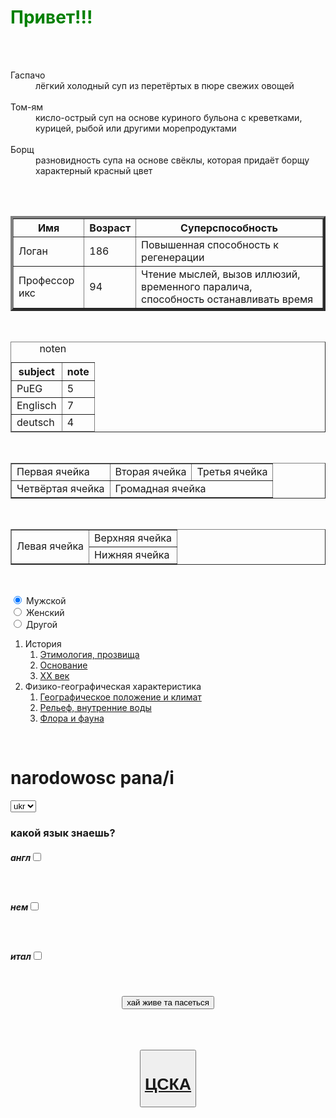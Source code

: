 <!doctype html>
<html lang="ru">

<head>
  <meta name="Maximyc" content="Szadrina Elena">
  <meta charset="utf-8">
  <title>Привет!!!</title>
</head>

<body>
  <h1 id="anchor">
    <font color="green">Привет!!!</font>
  </h1></br>

  <dl id="anchod">
     <dt>Гаспачо</dt>
    <dd>лёгкий холодный суп из перетёртых в пюре свежих овощей</dd>
     <dt>Том-ям</dt>
    <dd>кисло-острый суп на основе куриного бульона с креветками, курицей, рыбой или другими морепродуктами</dd>
     <dt>Борщ</dt>
    <dd>разновидность супа на основе свёклы, которая придаёт борщу характерный красный цвет</dd>
  </dl></br>

  <table id="anchoa" border="4">
    <tr>
      <th>Имя</th>
      <th>Возраст</th>
      <th>Суперспособность</th>
    </tr>
    <tr>
      <td>Логан</td>
      <td>186</td>
      <td>Повышенная способность к регенерации</td>
    </tr>
    <tr>
      <td>Профессор икс</td>
            <td>94</td>
      <td>Чтение мыслей, вызов иллюзий, временного паралича, способность останавливать время</td>
    </tr>
  </table></br>

  <table border="1">
    <caption>noten</caption>
    <thead>
      <tr>
        <th>subject</th>
        <th>note</th>
      </tr>
    </thead>
    <tbody>
      <tr>
        <td>PuEG</td>
        <td>5</td>
      </tr>
      <tr>
        <td>Englisch</td>
        <td>7</td>
      </tr>
    </tbody>
    <tfoot>
      <tr>
        <td>deutsch</td>
        <td>4</td>
      </tr>
    </tfoot>
  </table></br>

  <table border="1">
    <tr>
      <td>Первая ячейка</td>
      <td>Вторая ячейка</td>
      <td>Третья ячейка</td>
    </tr>
    <tr>
      <td>Четвёртая ячейка</td>
      <td colspan="2">Громадная ячейка</td>
    </tr>
  </table></br>

  <table border="1">
    <tr>
      <td rowspan="2">Левая ячейка</td>
      <td>Верхняя ячейка</td>
    </tr>
    <tr>
      <td>Нижняя ячейка</td>
    </tr>
  </table></br>

  <input type="radio" name="gender" value="male" checked> Мужской<br>
  <input type="radio" name="gender" value="female"> Женский<br>
  <input type="radio" name="gender" value="other"> Другой</br>

  <ol>
    <li>История
      <ol>
        <li><a href="#anchor">Этимология, прозвища</a></li>
        <li><a href="#anchod">Основание</a></li>
        <li><a href="#anchoa">XX век</a></li>
      </ol>
    </li>
    <li>Физико-географическая характеристика
      <ol>
        <li><a href="https://www.dofactory.com/html/table/id">Географическое положение и климат</a></li>
        <li><a href="https://y2mate.mx/logo.png">Рельеф, внутренние воды</a></li>
        <li><a href="https://sky.pro/wiki/html/yakornye-ssylki-v-html/">Флора и фауна</a></li>
      </ol>
    </li>
  </ol></br>

  <form>
    <h1>narodowosc pana/i</h1>
    <select>
      <option name="национальность" size="3" multiple value="ukr">ukr</option></br>
      <option name="национальность" size="3" multiple value="pol">pol</option></br>
      <option name="национальность" size="3" multiple value="rus">rus</option></br>
    </select>
  </form>

  <form>
    <h3>какой язык знаешь?</h3>
    <h5>англ<input type="checkbox" name="b"></h5></br>
    <h5>нем<input type="checkbox" name="b"></h5></br>
    <h5>итал<input type="checkbox" name="b"></h5></br>
  </form>
  
  <form align="center"><input type="submit" value="хай живе та пасеться"></form></br></br></br>
  <form align="center"><button><a href="https://yandex.ru/video/preview/16446288246437289513?from=tabbar&nohost=&reqid=1729102200114635-4520172035150891219-balancer-l7leveler-kubr-yp-sas-69-BAL&text=%D1%86%D1%81%D0%BA%D0%B0+%D0%BB%D1%83%D1%87%D1%88%D0%B8%D0%B5+%D0%B3%D0%BE%D0%BB%D1%8B"><h1>ЦСКА</h1></a></button></form>

</body>

</html>
